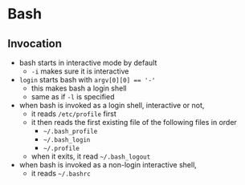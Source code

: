 Bash
====

## Invocation

- bash starts in interactive mode by default
  - `-i` makes sure it is interactive
- `login` starts bash with `argv[0][0] == '-'`
  - this makes bash a login shell
  - same as if `-l` is specified
- when bash is invoked as a login shell, interactive or not,
  - it reads `/etc/profile` first
  - it then reads the first existing file of the following files in order
    - `~/.bash_profile`
    - `~/.bash_login`
    - `~/.profile`
  - when it exits, it read `~/.bash_logout`
- when bash is invoked as a non-login interactive shell,
  - it reads `~/.bashrc`
